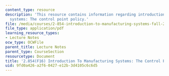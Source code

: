 ```yaml
---
content_type: resource
description: 'This resource contains information regarding introduction to manufacturing
  systems: The control point policy.'
file: /media/courses/2-854-introduction-to-manufacturing-systems-fall-2016/9fd0a426a2f60427e12b3d4105c6c6d5_MIT2_854F16_CtrlPointPolcy.pdf
file_type: application/pdf
learning_resource_types:
- Lecture Notes
ocw_type: OCWFile
parent_title: Lecture Notes
parent_type: CourseSection
resourcetype: Document
title: '2.854(F16) Introduction To Manufacturing Systems: The Control Point Policy'
uid: 9fd0a426-a2f6-0427-e12b-3d4105c6c6d5
---
```

